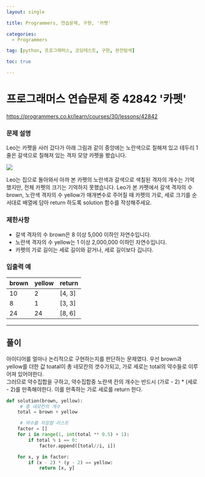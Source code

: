 ```yaml
---
layout: single

title: Programmers, 연습문제, 구현, '카펫'

categories:
  - Programmers

tag: [python, 프로그래머스, 코딩테스트, 구현, 완전탐색]

toc: true

---
```

# 프로그래머스 연습문제 중 42842 '카펫'
<a href = 'https://programmers.co.kr/learn/courses/30/lessons/42842'>https://programmers.co.kr/learn/courses/30/lessons/42842</a>

### 문제 설명   

Leo는 카펫을 사러 갔다가 아래 그림과 같이 중앙에는 노란색으로 칠해져 있고 테두리 1줄은 갈색으로 칠해져 있는 격자 모양 카펫을 봤습니다.   

<img src="https://grepp-programmers.s3.ap-northeast-2.amazonaws.com/files/production/b1ebb809-f333-4df2-bc81-02682900dc2d/carpet.png">   

Leo는 집으로 돌아와서 아까 본 카펫의 노란색과 갈색으로 색칠된 격자의 개수는 기억했지만, 전체 카펫의 크기는 기억하지 못했습니다.
Leo가 본 카펫에서 갈색 격자의 수 brown, 노란색 격자의 수 yellow가 매개변수로 주어질 때 카펫의 가로, 세로 크기를 순서대로 배열에 담아 return 하도록 solution 함수를 작성해주세요.

### 제한사항   

 + 갈색 격자의 수 brown은 8 이상 5,000 이하인 자연수입니다.
 + 노란색 격자의 수 yellow는 1 이상 2,000,000 이하인 자연수입니다.
 + 카펫의 가로 길이는 세로 길이와 같거나, 세로 길이보다 깁니다.



### 입출력 예   

|brown|yellow|return|
|-|-|-|
|10|2|[4, 3]|
|8|1|[3, 3]|
|24|24|[8, 6]|


---

## 풀이   

아이디어를 얼마나 논리적으로 구현하는지를 판단하는 문제였다.
우선 brown과 yellow를 더한 값 toatal이 총 네모칸의 갯수가되고, 가로 세로는 total의 약수들로 이루어져 있어야한다.   
그러므로 약수집합을 구하고, 약수집합중 노란색 칸의 개수는 반드시 (가로 - 2) * (세로 - 2)를 만족해야한다. 이를 만족하는 가로 세로를 return 한다.

```python
def solution(brown, yellow):
     # 총 네모칸의 개수
    total = brown + yellow

     # 약수를 저장할 리스트
    factor = []
    for i in range(1, int(total ** 0.5) + 1):
        if total % i == 0:
            factor.append([total//i, i])

    for x, y in factor:
        if (x - 2) * (y - 2) == yellow:
            return [x, y]




```
